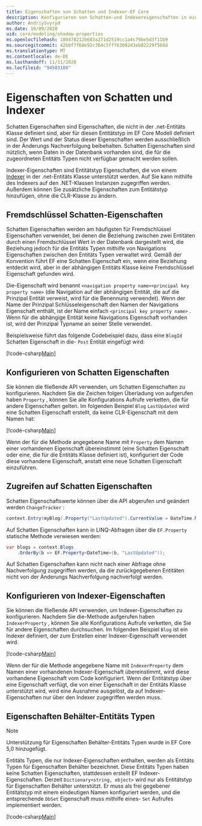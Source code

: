 ```yaml
---
title: Eigenschaften von Schatten und Indexer-EF Core
description: Konfigurieren von Schatten-und Indexereigenschaften in einem Entity Framework Core Modell
author: AndriySvyryd
ms.date: 10/09/2020
uid: core/modeling/shadow-properties
ms.openlocfilehash: 180478212b683a271d2519cc1a4c79be5d3f11b9
ms.sourcegitcommit: 42bbf7f68e92c364c5fff63092d3eb02229f568d
ms.translationtype: MT
ms.contentlocale: de-DE
ms.lasthandoff: 11/11/2020
ms.locfileid: "94503188"
---
```

# <a name="shadow-and-indexer-properties"></a>Eigenschaften von Schatten und Indexer

Schatten Eigenschaften sind Eigenschaften, die nicht in der .net-Entitäts Klasse definiert sind, aber für diesen Entitätstyp im EF Core Modell definiert sind. Der Wert und der Status dieser Eigenschaften werden ausschließlich in der Änderungs Nachverfolgung beibehalten. Schatten Eigenschaften sind nützlich, wenn Daten in der Datenbank vorhanden sind, die für die zugeordneten Entitäts Typen nicht verfügbar gemacht werden sollen.

Indexer-Eigenschaften sind Entitätstyp Eigenschaften, die von einem [Indexer](/dotnet/csharp/programming-guide/indexers/) in der .net-Entitäts Klasse unterstützt werden. Auf Sie kann mithilfe des Indexers auf den .NET-Klassen Instanzen zugegriffen werden. Außerdem können Sie zusätzliche Eigenschaften zum Entitätstyp hinzufügen, ohne die CLR-Klasse zu ändern.

## <a name="foreign-key-shadow-properties"></a>Fremdschlüssel Schatten-Eigenschaften

Schatten Eigenschaften werden am häufigsten für Fremdschlüssel Eigenschaften verwendet, bei denen die Beziehung zwischen zwei Entitäten durch einen Fremdschlüssel Wert in der Datenbank dargestellt wird, die Beziehung jedoch für die Entitäts Typen mithilfe von Navigations Eigenschaften zwischen den Entitäts Typen verwaltet wird. Gemäß der Konvention führt EF eine Schatten Eigenschaft ein, wenn eine Beziehung entdeckt wird, aber in der abhängigen Entitäts Klasse keine Fremdschlüssel Eigenschaft gefunden wird.

Die-Eigenschaft wird benannt `<navigation property name><principal key property name>` (die Navigation auf der abhängigen Entität, die auf die Prinzipal Entität verweist, wird für die Benennung verwendet). Wenn der Name der Prinzipal Schlüsseleigenschaft den Namen der Navigations Eigenschaft enthält, ist der Name einfach `<principal key property name>` . Wenn für die abhängige Entität keine Navigations Eigenschaft vorhanden ist, wird der Prinzipal Typname an seiner Stelle verwendet.

Beispielsweise führt das folgende Codebeispiel dazu, dass eine `BlogId` Schatten Eigenschaft in die- `Post` Entität eingefügt wird:

[!code-csharp[Main](../../../samples/core/Modeling/Conventions/ShadowForeignKey.cs?name=Conventions&highlight=21-23)]

## <a name="configuring-shadow-properties"></a>Konfigurieren von Schatten Eigenschaften

Sie können die fließende API verwenden, um Schatten Eigenschaften zu konfigurieren. Nachdem Sie die Zeichen folgen Überladung von aufgerufen haben `Property` , können Sie alle Konfigurations Aufrufe verketten, die für andere Eigenschaften gelten. Im folgenden Beispiel `Blog` `LastUpdated` wird eine Schatten Eigenschaft erstellt, da keine CLR-Eigenschaft mit dem Namen hat:

[!code-csharp[Main](../../../samples/core/Modeling/FluentAPI/ShadowProperty.cs?name=ShadowProperty&highlight=8)]

Wenn der für die Methode angegebene Name mit `Property` dem Namen einer vorhandenen Eigenschaft übereinstimmt (eine Schatten Eigenschaft oder eine, die für die Entitäts Klasse definiert ist), konfiguriert der Code diese vorhandene Eigenschaft, anstatt eine neue Schatten Eigenschaft einzuführen.

## <a name="accessing-shadow-properties"></a>Zugreifen auf Schatten Eigenschaften

Schatten Eigenschaftswerte können über die API abgerufen und geändert werden `ChangeTracker` :

```csharp
context.Entry(myBlog).Property("LastUpdated").CurrentValue = DateTime.Now;
```

Auf Schatten Eigenschaften kann in LINQ-Abfragen über die `EF.Property` statische Methode verwiesen werden:

```csharp
var blogs = context.Blogs
    .OrderBy(b => EF.Property<DateTime>(b, "LastUpdated"));
```

Auf Schatten Eigenschaften kann nicht nach einer Abfrage ohne Nachverfolgung zugegriffen werden, da die zurückgegebenen Entitäten nicht von der Änderungs Nachverfolgung nachverfolgt werden.

## <a name="configuring-indexer-properties"></a>Konfigurieren von Indexer-Eigenschaften

Sie können die fließende API verwenden, um Indexer-Eigenschaften zu konfigurieren. Nachdem Sie die-Methode aufgerufen haben `IndexerProperty` , können Sie alle Konfigurations Aufrufe verketten, die Sie für andere Eigenschaften durchsuchen. Im folgenden Beispiel `Blog` ist ein Indexer definiert, der zum Erstellen einer Indexer-Eigenschaft verwendet wird.

[!code-csharp[Main](../../../samples/core/Modeling/FluentAPI/IndexerProperty.cs?name=ShadowProperty&highlight=3)]

Wenn der für die Methode angegebene Name mit `IndexerProperty` dem Namen einer vorhandenen Indexer-Eigenschaft übereinstimmt, wird diese vorhandene Eigenschaft vom Code konfiguriert. Wenn der Entitätstyp über eine Eigenschaft verfügt, die von einer Eigenschaft in der Entitäts Klasse unterstützt wird, wird eine Ausnahme ausgelöst, da auf Indexer-Eigenschaften nur über den Indexer zugegriffen werden muss.

## <a name="property-bag-entity-types"></a>Eigenschaften Behälter-Entitäts Typen

> [!NOTE]
> Unterstützung für Eigenschaften Behälter-Entitäts Typen wurde in EF Core 5,0 hinzugefügt.

Entitäts Typen, die nur Indexer-Eigenschaften enthalten, werden als Entitäts Typen für Eigenschaften Behälter bezeichnet. Diese Entitäts Typen haben keine Schatten Eigenschaften, stattdessen erstellt EF Indexer-Eigenschaften. Derzeit `Dictionary<string, object>` wird nur als Entitätstyp für Eigenschaften Behälter unterstützt. Er muss als frei gegebener Entitätstyp mit einem eindeutigen Namen konfiguriert werden, und die entsprechende `DbSet` Eigenschaft muss mithilfe eines- `Set` Aufrufes implementiert werden.

[!code-csharp[Main](../../../samples/core/Modeling/FluentAPI/SharedType.cs?name=SharedType&highlight=3,7)]
